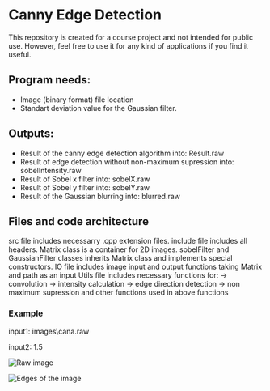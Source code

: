 # Canny Edge Detection
This repository is created for a course project and not intended for public use. However, feel free to use it for any kind of applications if you find it useful.

## Program needs:
* Image (binary format) file location
* Standart deviation value for the Gaussian filter.

## Outputs:
* Result of the canny edge detection algorithm into:            Result.raw
* Result of edge detection without non-maximum supression into:	sobelIntensity.raw
* Result of Sobel x filter into:                       					sobelX.raw
* Result of Sobel y filter into:                      					sobelY.raw
* Result of the Gaussian blurring into:                 				blurred.raw

## Files and code architecture
src file includes necessarry .cpp extension files. include file includes all headers.
Matrix class is a container for 2D images.
sobelFilter and GaussianFilter classes inherits Matrix class and implements special constructors.
IO file includes image input and output functions taking Matrix and path as an input
Utils file includes necessary functions for:
-> convolution
-> intensity calculation
-> edge direction detection
-> non maximum supression
and other functions used in above functions

### Example
input1: images\\cana.raw

input2: 1.5


![Raw image](https://github.com/erenakgunnn/Ee4208-Canny-Edge-Detector/blob/master/Example/cana.jpg)

![Edges of the image](https://github.com/erenakgunnn/Ee4208-Canny-Edge-Detector/blob/master/Example/Result.jpg)
